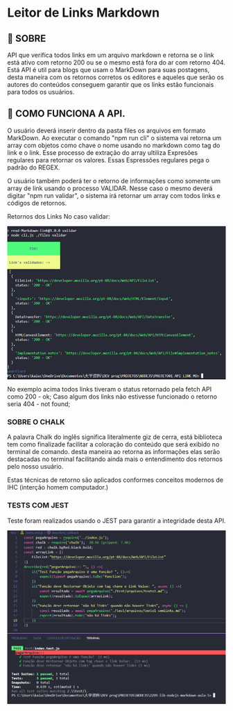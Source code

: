 # Leitor de Links Markdown

## :thought_balloon: SOBRE

API que verifica todos links em um arquivo markdown e retorna se o link está ativo com retorno 200 ou se o mesmo está fora do ar com retorno 404. Está API é util para blogs que usam o MarkDown para suas postagens, desta maneira com os retornos corretos os editores e aqueles que serão os autores do conteúdos conseguem garantir que os links estão funcionais para todos os usuários.

## :speech_balloon: COMO FUNCIONA A API.

O usuário deverá inserir dentro da pasta files os arquivos em formato MarkDown.
Ao executar o comando "npm run cli" o sistema vai retorna um array com objetos como chave o nome usando no markdown como tag do link e o link. Esse processo de extração do array ultiliza Expresões regulares para retornar os valores. Essas Espressões regulares pega o padrão do REGEX.

O usuário também poderá ter o retorno de informações como somente um array de link usando o processo VALIDAR. Nesse caso o mesmo deverá digitar "npm run validar", o sistema irá retornar um array com todos links e códigos de retornos.

Retornos dos Links No caso validar: 

<img align="center" alt="retornos API" src="https://github.com/xing-wang-kai/PROJETO_BACKEND_API_STATUSOFMARKDOWNLINK/blob/master/SRC/retornos.png?raw=true">

No exemplo acima todos links tiveram o status retornado pela fetch API como 200 - ok; 
Caso algum dos links não estivesse funcionado o retorno seria 404 - not found;


### SOBRE O CHALK

A palavra Chalk do inglês significa literalmente giz de cerra, está biblioteca tem como finalizade facilitar a coloração do conteúdo que será exibido no terminal de comando. desta maneira ao retorna as informações elas serão destacadas no terminal facilitando ainda mais o entendimento dos retornos pelo nosso usuário.

Estas técnicas de retorno são aplicados conformes conceitos modernos de IHC (interção homem computador.)

### TESTS COM JEST

Teste foram realizados usando o JEST para garantir a integridade desta API.

<img align="center" alt="retornos API" src="https://github.com/xing-wang-kai/PROJETO_BACKEND_API_STATUSOFMARKDOWNLINK/blob/master/SRC/testes.png?raw=true">



